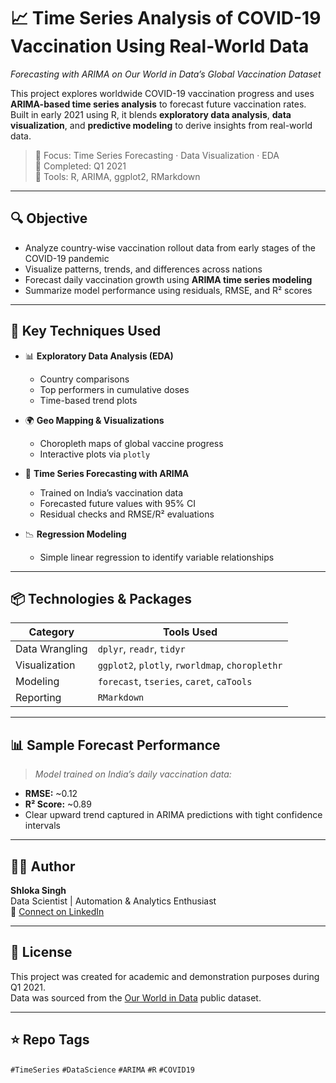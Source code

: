 # 📈 Time Series Analysis of COVID-19 Vaccination Using Real-World Data  
*Forecasting with ARIMA on Our World in Data’s Global Vaccination Dataset*

This project explores worldwide COVID-19 vaccination progress and uses **ARIMA-based time series analysis** to forecast future vaccination rates. Built in early 2021 using R, it blends **exploratory data analysis**, **data visualization**, and **predictive modeling** to derive insights from real-world data.

> 🧠 Focus: Time Series Forecasting · Data Visualization · EDA  
> 📅 Completed: Q1 2021  
> 🔧 Tools: R, ARIMA, ggplot2, RMarkdown

---

## 🔍 Objective

- Analyze country-wise vaccination rollout data from early stages of the COVID-19 pandemic
- Visualize patterns, trends, and differences across nations
- Forecast daily vaccination growth using **ARIMA time series modeling**
- Summarize model performance using residuals, RMSE, and R² scores

---

## 🧠 Key Techniques Used

- 📊 **Exploratory Data Analysis (EDA)**  
  - Country comparisons  
  - Top performers in cumulative doses  
  - Time-based trend plots

- 🌍 **Geo Mapping & Visualizations**  
  - Choropleth maps of global vaccine progress  
  - Interactive plots via `plotly`

- 🔁 **Time Series Forecasting with ARIMA**  
  - Trained on India’s vaccination data  
  - Forecasted future values with 95% CI  
  - Residual checks and RMSE/R² evaluations

- 📉 **Regression Modeling**  
  - Simple linear regression to identify variable relationships

---

## 📦 Technologies & Packages

| Category        | Tools Used |
|----------------|------------|
| Data Wrangling | `dplyr`, `readr`, `tidyr` |
| Visualization  | `ggplot2`, `plotly`, `rworldmap`, `choroplethr` |
| Modeling       | `forecast`, `tseries`, `caret`, `caTools` |
| Reporting      | `RMarkdown` |

---

## 📊 Sample Forecast Performance

> *Model trained on India’s daily vaccination data:*

- **RMSE:** ~0.12  
- **R² Score:** ~0.89  
- Clear upward trend captured in ARIMA predictions with tight confidence intervals

---

## 👩‍💻 Author

**Shloka Singh**  
Data Scientist | Automation & Analytics Enthusiast  
🔗 [Connect on LinkedIn](https://www.linkedin.com/in/shlokasingh)

---

## 📝 License

This project was created for academic and demonstration purposes during Q1 2021.  
Data was sourced from the [Our World in Data](https://ourworldindata.org/covid-vaccinations) public dataset.

---

## ⭐ Repo Tags

`#TimeSeries` `#DataScience` `#ARIMA` `#R` `#COVID19`
